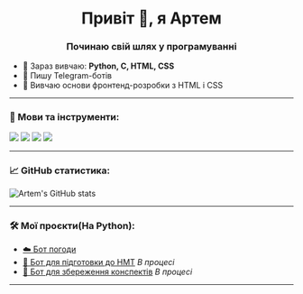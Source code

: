 <h1 align="center">Привіт 👋, я Артем</h1>
<h3 align="center">Починаю свій шлях у програмуванні</h3>

- 🌱 Зараз вивчаю: **Python, C, HTML, CSS**
- 🤖 Пишу Telegram-ботів
- 🎨 Вивчаю основи фронтенд-розробки з HTML і CSS
---

### 🧰 Мови та інструменти:
<img src="https://img.shields.io/badge/C-00599C?style=for-the-badge&logo=c&logoColor=white"/>
<img src="https://img.shields.io/badge/Python-3776AB?style=for-the-badge&logo=python&logoColor=white"/>
<img src="https://img.shields.io/badge/HTML-E34F26?style=for-the-badge&logo=html5&logoColor=white"/>
<img src="https://img.shields.io/badge/CSS-1572B6?style=for-the-badge&logo=css3&logoColor=white"/>

---

### 📈 GitHub статистика:
![Artem's GitHub stats](https://github-readme-stats.vercel.app/api?username=ArtemK2007&show_icons=true&theme=tokyonight)

---

### 🛠 Мої проєкти(На Python):
- [☁️ Бот погоди](https://github.com/ArtemK2007/WeatherBot)
- [📘 Бот для підготовки до НМТ](https://github.com/ArtemK2007/NmtTgBot.py) *В процесі*
- [📘 Бот для збереження конспектів](https://github.com/ArtemK2007/TgBot/blob/main/main.py) *В процесі*

---

